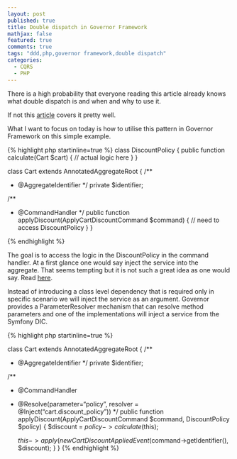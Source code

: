 ```yaml
---
layout: post
published: true
title: Double dispatch in Governor Framework
mathjax: false
featured: true
comments: true
tags: "ddd,php,governor framework,double dispatch"
categories: 
  - CQRS
  - PHP
---
```


There is a high probability that everyone reading this article already knows what double dispatch is and when and why to use it.

If not this [article](http://lostechies.com/jimmybogard/2010/03/30/strengthening-your-domain-the-double-dispatch-pattern/) covers it pretty well.

What I want to focus on today is how to utilise this pattern in Governor Framework on this simple example.

{% highlight php startinline=true %}
class DiscountPolicy
{
   public function calculate(Cart $cart) 
   {
     // actual logic here
   }
}

class Cart extends AnnotatedAggregateRoot
{
  /**
   * @AggregateIdentifier
   */
  private $identifier;
   
  /**
   * @CommandHandler
   */
  public function applyDiscount(ApplyCartDiscountCommand $command)
  {
	// need to access DiscountPolicy 
  }
}

{% endhighlight %}

The goal is to access the logic in the DiscountPolicy in the command handler.
At a first glance one would say inject the service into the aggregate. That seems tempting but it is not such a great idea as one would say.
Read [here](http://lostechies.com/jimmybogard/2010/04/14/injecting-services-into-entities/).

Instead of introducing a class level dependency that is required only in specific scenario we will inject the service as an argument.
Governor provides a ParameterResolver mechanism that can resolve method parameters and one of the implementations will inject a service from the Symfony DIC.

{% highlight php startinline=true %}

class Cart extends AnnotatedAggregateRoot
{
  /**
   * @AggregateIdentifier
   */
  private $identifier;

  
  /**
   * @CommandHandler
   * @Resolve(parameter=“policy”, resolver = @Inject(“cart.discount_policy”))
   */
  public function applyDiscount(ApplyCartDiscountCommand $command, DiscountPolicy $policy)
  {
        $discount = $policy->calculate($this);
        
        $this->apply(new CartDiscountAppliedEvent($command->getIdentifier(), $discount);
  }
}
{% endhighlight %}
